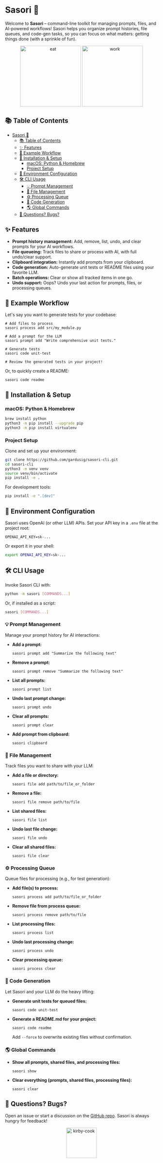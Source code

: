 
# Sasori 🧰

Welcome to **Sasori** – command-line toolkit for managing prompts, files, and AI-powered workflows! Sasori helps you organize prompt histories, file queues, and code-gen tasks, so you can focus on what matters: getting things done (with a sprinkle of fun).

<div align="center">
  <img src="./media/kirby-eat.webp" alt="eat" height="200" />
  <img src="./media/kirby-work.gif" alt="work" height="200" />
</div>

## 📚 Table of Contents

- [Sasori 🧰](#sasori-)
  - [📚 Table of Contents](#-table-of-contents)
  - [✨ Features](#-features)
  - [🔄 Example Workflow](#-example-workflow)
  - [🚀 Installation \& Setup](#-installation--setup)
    - [macOS: Python \& Homebrew](#macos-python--homebrew)
    - [Project Setup](#project-setup)
  - [🔐 Environment Configuration](#-environment-configuration)
  - [🛠️ CLI Usage](#️-cli-usage)
    - [💡 Prompt Management](#-prompt-management)
    - [📁 File Management](#-file-management)
    - [⚙️ Processing Queue](#️-processing-queue)
    - [🤖 Code Generation](#-code-generation)
    - [🌎 Global Commands](#-global-commands)
  - [💬 Questions? Bugs?](#-questions-bugs)

## ✨ Features

- **Prompt history management:** Add, remove, list, undo, and clear prompts for your AI workflows.
- **File queueing:** Track files to share or process with AI, with full undo/clear support.
- **Clipboard integration:** Instantly add prompts from your clipboard.
- **Code generation:** Auto-generate unit tests or README files using your favorite LLM.
- **Batch operations:** Clear or show all tracked items in one go.
- **Undo support:** Oops? Undo your last action for prompts, files, or processing queues.

## 🔄 Example Workflow

Let's say you want to generate tests for your codebase:

```
# Add files to process
sasori process add src/my_module.py

# Add a prompt for the LLM
sasori prompt add "Write comprehensive unit tests."

# Generate tests
sasori code unit-test

# Review the generated tests in your project!
```

Or, to quickly create a README:

```
sasori code readme
```

## 🚀 Installation & Setup

### macOS: Python & Homebrew

```bash
brew install python
python3 -m pip install --upgrade pip
python3 -m pip install virtualenv
```

### Project Setup

Clone and set up your environment:

```bash
git clone https://github.com/gardusig/sasori-cli.git
cd sasori-cli
python3 -m venv venv
source venv/bin/activate
pip install -e .
```

For development tools:

```bash
pip install -e ".[dev]"
```

## 🔐 Environment Configuration

Sasori uses OpenAI (or other LLM) APIs. Set your API key in a `.env` file at the project root:

```env
OPENAI_API_KEY=sk-...
```

Or export it in your shell:

```bash
export OPENAI_API_KEY=sk-...
```

## 🛠️ CLI Usage

Invoke Sasori CLI with:

```bash
python -m sasori [COMMANDS...]
```

Or, if installed as a script:

```bash
sasori [COMMANDS...]
```

### 💡 Prompt Management

Manage your prompt history for AI interactions:

- **Add a prompt:**
  ```
  sasori prompt add "Summarize the following text"
  ```

- **Remove a prompt:**
  ```
  sasori prompt remove "Summarize the following text"
  ```

- **List all prompts:**
  ```
  sasori prompt list
  ```

- **Undo last prompt change:**
  ```
  sasori prompt undo
  ```

- **Clear all prompts:**
  ```
  sasori prompt clear
  ```

- **Add prompt from clipboard:**
  ```
  sasori clipboard
  ```

### 📁 File Management

Track files you want to share with your LLM:

- **Add a file or directory:**
  ```
  sasori file add path/to/file_or_folder
  ```

- **Remove a file:**
  ```
  sasori file remove path/to/file
  ```

- **List shared files:**
  ```
  sasori file list
  ```

- **Undo last file change:**
  ```
  sasori file undo
  ```

- **Clear all shared files:**
  ```
  sasori file clear
  ```

### ⚙️ Processing Queue

Queue files for processing (e.g., for test generation):

- **Add file(s) to process:**
  ```
  sasori process add path/to/file_or_folder
  ```

- **Remove file from process queue:**
  ```
  sasori process remove path/to/file
  ```

- **List processing files:**
  ```
  sasori process list
  ```

- **Undo last processing change:**
  ```
  sasori process undo
  ```

- **Clear processing queue:**
  ```
  sasori process clear
  ```

### 🤖 Code Generation

Let Sasori and your LLM do the heavy lifting:

- **Generate unit tests for queued files:**
  ```
  sasori code unit-test
  ```

- **Generate a README.md for your project:**
  ```
  sasori code readme
  ```

  Add `--force` to overwrite existing files without confirmation.

### 🌎 Global Commands

- **Show all prompts, shared files, and processing files:**
  ```
  sasori show
  ```

- **Clear everything (prompts, shared files, processing files):**
  ```
  sasori clear
  ```

## 💬 Questions? Bugs?

Open an issue or start a discussion on the [GitHub repo](https://github.com/gardusig/sasori-cli). Sasori is always hungry for feedback!

<div align="center">
  <img src="./media/kirby-cook.gif" alt="kirby-cook" height="100" />
</div>
